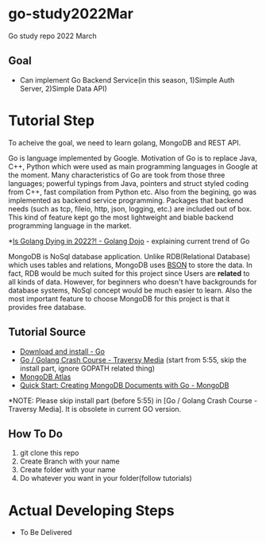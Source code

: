# go-study2022Mar
Go study repo 2022 March

## Goal
- Can implement Go Backend Service(in this season, 1)Simple Auth Server, 2)Simple Data API)


# Tutorial Step
To acheive the goal, we need to learn golang, MongoDB and REST API. 

Go is language implemented by Google. Motivation of Go is to replace Java, C++, Python which were used as main programming languages in Google at the moment. Many characteristics of Go are took from those three languages; powerful typings from Java, pointers and struct styled coding from C++, fast compilation from Python etc. Also from the begining, go was implemented as backend service programming. Packages that backend needs (such as tcp, fileio, http, json, logging, etc.) are included out of box. This kind of feature kept go the most lightweight and biable backend programming language in the market. 

*[Is Golang Dying in 2022?! - Golang Dojo](https://www.youtube.com/watch?v=b7plSqhQCTg) - explaining current trend of Go

MongoDB is NoSql database application. Unlike RDB(Relational Database) which uses tables and relations, MongoDB uses [BSON](https://www.mongodb.com/basics/bson#:~:text=BSON%20stands%20for%20Binary%20Javascript,binary%20formats%2C%20like%20Protocol%20Buffers.) to store the data. In fact, RDB would be much suited for this project since Users are **related** to all kinds of data. However, for beginners who doesn't have backgrounds for database systems, NoSql concept would be much easier to learn. Also the most important feature to choose MongoDB for this project is that it provides free database.

## Tutorial Source
- [Download and install - Go](https://go.dev/doc/install)
- [Go / Golang Crash Course - Traversy Media](https://youtu.be/SqrbIlUwR0U) (start from 5:55, skip the install part, ignore GOPATH related thing)
- [MongoDB Atlas](https://www.mongodb.com/cloud/atlas)
- [Quick Start: Creating MongoDB Documents with Go - MongoDB](https://youtu.be/WEYtAKYbB6k)

*NOTE: Please skip install part (before 5:55) in [Go / Golang Crash Course - Traversy Media]. It is obsolete in current GO version.

## How To Do
1. git clone this repo
2. Create Branch with your name
3. Create folder with your name
4. Do whatever you want in your folder(follow tutorials)


# Actual Developing Steps
- To Be Delivered
